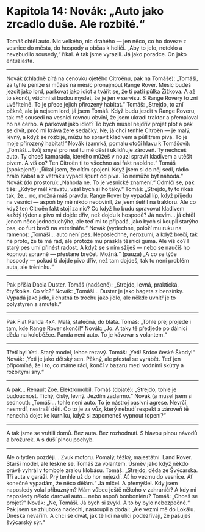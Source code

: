 # Kapitola 14: Novák: „Auto jako zrcadlo duše. Ale rozbité.“

Tomáš chtěl auto. Nic velkého, nic drahého — jen něco, co ho doveze z vesnice do města, do hospody a občas k holiči.
„Aby to jelo, neteklo a nevzbudilo sousedy,“ říkal.
A tak jsme vyrazili.
Já jako poradce.
On jako entuziasta.
________________________________________
Novák (chladně zírá na cenovku ojetého Citroënu, pak na Tomáše):
„Tomáši, za tyhle peníze si můžeš na měsíc pronajmout Range Rover. Měsíc budeš jezdit jako lord, parkovat jako idiot a tvářit se, že ti patří půlka Žižkova. A až to skončí, všichni si budou myslet, že je jen v servisu. S Range Rovery to zní uvěřitelně. To je přece jejich přirozený habitat.“
Tomáš:
„Strejdo, to zní pěkně, ale já nejsem lord, já jsem Tomáš. Když budu jezdit v Range Roveru, tak mě sousedi na vesnici rovnou obviní, že jsem ukradl traktor a přemaloval ho na černo. A parkovat jako idiot? To bych musel nejdřív projet plot a pak se divit, proč mi kráva žere sedačky. Ne, já chci tenhle Citroën — je malý, levný, a když se rozbije, můžu ho spravit kladivem a půllitrem piva. To je moje přirozený habitat!“
Novák (zamrká, pomalu otočí hlavu k Tomášovi):
„Tomáši… tvůj smysl pro realitu mě děsí i uklidňuje zároveň. Ty nechceš auto. Ty chceš kamaráda, kterého můžeš v nouzi spravit kladivem a utěšit pivem. A víš co? Ten Citroën ti to všechno asi fakt nabídne.“
Tomáš (spokojeně):
„Říkal jsem, že cítím spojení. Když jsem si do něj sedl, rádio hrálo Kabát a z větráku vypadl špunt od piva. To nemůže být náhoda.“
Novák (do prostoru):
„Náhoda ne. To je vesnické znamení.“
Odmlčí se, pak tiše:
„Kdyby měl kravatu, vzal bych si ho taky.“
Tomáš:
„Strejdo, ty to říkáš tak, že… no, možná máš pravdu. Range Rover by vypadal líp, když přijedu na vesnici — aspoň by mě nikdo neobvinil, že jsem šetřil na traktoru.
Ale co když ten Citroën fakt stojí za nic? Co když ho budu spravovat kladivem každý týden a pivo mi dojde dřív, než dojdu k hospodě? Já nevím… já chtěl jenom něco jednoduchýho, ale teď mi to připadá, jako bych si koupil starýho psa, co furt brečí na veterináře.“
Novák (vydechne, položí mu ruku na rameno):
„Tomáši... auto není pes. Neposlechne, nerozumí, a když brečí, tak ne proto, že tě má rád, ale protože mu praskla těsnící guma.
Ale víš co? I starý pes umí přinést radost.
A když se s ním sžiješ — nebo se naučíš ho kopnout správně — přestane brečet. Možná.“
(pauza)
„A co se týče hospody — pokud ti dojde pivo dřív, než tam dojdeš, tak to není problém auta, ale tréninku.“
________________________________________
Pak přišla Dacia Duster.
Tomáš (nadšeně):
„Strejdo, levná, praktická, čtyřkolka. Co víc?“
Novák:
„Tomáši… Duster je jako bageta z benzínky. Vypadá jako jídlo, i chutná to trochu jako jídlo, ale někde uvnitř je to polystyren a smutek.“
________________________________________
Pak Fiat Panda 4x4. Malá, statečná, do bláta.
Tomáš:
„Tohle prej projede i tam, kde Range Rover skončí!“
Novák:
„Jo. A taky tě předjede po dálnici děda na koloběžce. Panda není auto. To je kávovar s volantem.“
________________________________________
Třetí byl Yeti. Starý model, lehce rezavý.
Tomáš:
„Yeti! Srdce české Škody!“
Novák:
„Yeti je jako dětský sen. Pěkný, ale přestal se vyrábět. Teď jen připomíná, že i to, co máme rádi, končí v bazaru mezi vodními skútry a rozbitými sny.“
________________________________________
A pak… Renault Zoe. Elektromobil.
Tomáš (dojatě):
„Strejdo, tohle je budoucnost. Tichý, čistý, levný. Jezdím zadarmo.“
Novák (a musel jsem si sednout):
„Tomáši… tohle není auto. To je nástroj pasivní agrese. Nevrčí, nesmrdí, nestraší děti.
Co to je za vůz, který nebudí respekt a zároveň tě nenechá dojet ke kurníku, když si zapomeneš vypnout topení?“
________________________________________
A tak jsme se vrátili domů. Bez auta. Bez rozhodnutí.
S hlavou plnou návodů a brožurek. A s duší plnou pochyb.
________________________________________
Ale o týden později…
Zvuk motoru. Pomalý, těžký, majestátní. Land Rover. Starší model, ale leskne se.
Tomáš za volantem. Úsměv jako když někdo právě vyhrál v tombole zralou klobásu.
Tomáš:
„Strejdo, děda ze Švýcarska. Tři auta v garáži. Prý tenhle už do hor nejezdí.
Ať ho vezmu do vesnice. Ať konečně vypadám, že něco dělám.“
Já mlčel. A přemýšlel. Kdy jsem naposledy volal příbuzným? Mám vůbec ještě někoho v zahraničí?
A kdy mi naposledy někdo daroval auto… nebo aspoň bonboniéru?
Tomáš:
„Chceš se projet?“
Novák:
„Ne, Tomáši. Já bych si zvykl. A to by bylo nebezpečné.“
Pak jsem se zhluboka nadechl, nastoupil a dodal:
„Ale vezmi mě do Lokálu. Dneska nevařím. A chci se dívat, jak tě lidi na ulici podezřívají, že pašuješ švýcarský sýr.“